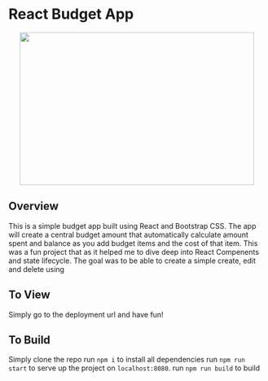 React Budget App 
=================

<p align="center">
  <img width="460" height="300" src="https://res.cloudinary.com/sargbah84/image/upload/v1617338628/app/budgeter/screenshot_c3ptmo.png">
</p>

## Overview
This is a simple budget app built using React and Bootstrap CSS. The app will create a central budget amount that automatically calculate amount spent and balance as you add budget items and the cost of that item. This was a fun project that as it helped me to dive deep into React Compenents and state lifecycle. The goal was to be able to create a simple create, edit and delete using 

## To View
Simply go to the deployment url and have fun!

## To Build
Simply clone the repo
run `npm i` to install all dependencies 
run `npm run start` to serve up the project on `localhost:8080`.
run `npm run build` to build